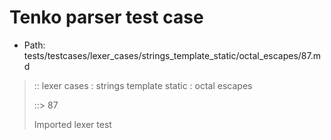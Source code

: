 # Tenko parser test case

- Path: tests/testcases/lexer_cases/strings_template_static/octal_escapes/87.md

> :: lexer cases : strings template static : octal escapes
>
> ::> 87
>
> Imported lexer test
>
> <template pure> FourToSeven OctalDigit eol/eof

## FAIL

## Input

`````js
`\40
`````

## Output

_Note: the whole output block is auto-generated. Manual changes will be overwritten!_

Below follow outputs in four parsing modes: sloppy mode, strict mode script goal, module goal, web compat mode (always sloppy).

Note that the output parts are auto-generated by the test runner to reflect actual result.

### Sloppy mode

Parsed with script goal and as if the code did not start with strict mode header.

`````
throws: Lexer error!
    Illegal legacy octal escape in template, where octal escapes are never allowed

`\40
^^^^------- error
`````

### Strict mode

Parsed with script goal but as if it was starting with `"use strict"` at the top.

_Output same as sloppy mode._

### Module goal

Parsed with the module goal.

_Output same as sloppy mode._

### Web compat mode

Parsed in sloppy script mode but with the web compat flag enabled.

_Output same as sloppy mode._
